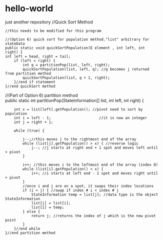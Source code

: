 # hello-world
just another repository
 //Quick Sort Method
    
    //this needs to be modified for this program
    
    //(Option 6) quick sort for population method."list" arbitrary for stateData 
    public static void quickSortPopulation(E element , int left, int right) {
    int left = head, right = tail;
        if (left < right) {
            int q = partitionPop(list, left, right);
            quickSortPopulation(list, left, q); //q becomes j returned from partition method
            quickSortPopulation(list, q + 1, right);
        }//end if statement
    }//end quickSort method

//(Part of Option 6) partition method  
    public static int partitionPop(StateInformation[] list, int left, int right) {

        int x = list[left].getPopulation(); //pivot need to sort by population
        int i = left - 1;                      //it is now an integer
        int j = right + 1;

        while (true) {

            j--;//this moves j to the rightmost end of the array
            while (list[j].getPopulation() > x) { //reverse logic
                j--; //j starts at right end + 1 spot and moves left until < pivot
            }

            i++; //this moves i to the leftmost end of the array (index 0)
            while (list[i].getPopulation() < x) {
                i++; //i starts at left end - 1 spot and moves right until > pivot
            }
            //once i and j are on a spot, it swaps their index locations
            if (i < j) { //swap if index # i < index # j
                StateInformation temp = list[j]; //data type is the object StateInformation
                list[j] = list[i];
                list[i] = temp;
            } else {
                return j; //returns the index of j which is the new pivot point
            }
        }//end while
    }//end partition method
    

